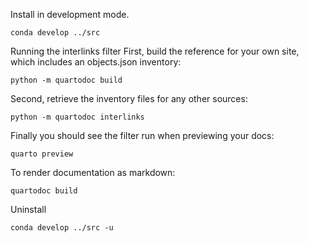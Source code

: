 
Install in development mode. 


    conda develop ../src



Running the interlinks filter
First, build the reference for your own site, which includes an objects.json inventory:

    python -m quartodoc build

Second, retrieve the inventory files for any other sources:

    python -m quartodoc interlinks

Finally you should see the filter run when previewing your docs:

    quarto preview


To render documentation as markdown:


    quartodoc build


Uninstall 

    conda develop ../src -u

